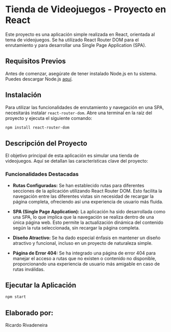 # Tienda de Videojuegos - Proyecto en React

Este proyecto es una aplicación simple realizada en React, orientada al tema de videojuegos. Se ha utilizado React Router DOM para el enrutamiento y para desarrollar una Single Page Application (SPA).

## Requisitos Previos

Antes de comenzar, asegúrate de tener instalado Node.js en tu sistema. Puedes descargar Node.js [aquí](https://nodejs.org/).

## Instalación

Para utilizar las funcionalidades de enrutamiento y navegación en una SPA, necesitarás instalar `react-router-dom`. Abre una terminal en la raíz del proyecto y ejecuta el siguiente comando:

```bash
npm install react-router-dom
```
## Descripción del Proyecto

El objetivo principal de esta aplicación es simular una tienda de videojuegos. Aquí se detallan las características clave del proyecto:

### Funcionalidades Destacadas

- **Rutas Configuradas:** Se han establecido rutas para diferentes secciones de la aplicación utilizando React Router DOM. Esto facilita la navegación entre las diferentes vistas sin necesidad de recargar la página completa, ofreciendo así una experiencia de usuario más fluida.

- **SPA (Single Page Application):** La aplicación ha sido desarrollada como una SPA, lo que implica que la navegación se realiza dentro de una única página web. Esto permite la actualización dinámica del contenido según la ruta seleccionada, sin recargar la página completa.

- **Diseño Atractivo:** Se ha dado especial énfasis en mantener un diseño atractivo y funcional, incluso en un proyecto de naturaleza simple.

- **Página de Error 404:** Se ha integrado una página de error 404 para manejar el acceso a rutas que no existen o contenido no disponible, proporcionando una experiencia de usuario más amigable en caso de rutas inválidas.

## Ejecutar la Aplicación
   ```bash
   npm start
  ```
## Elaborado por:
Ricardo Rivadeneira
